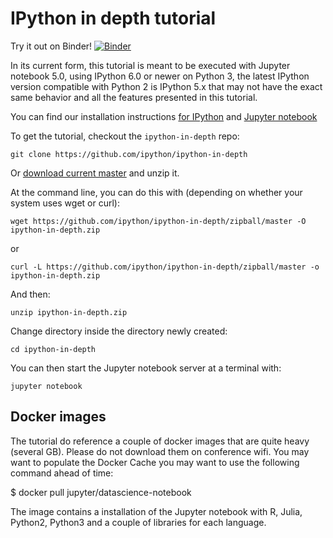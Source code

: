 # IPython in depth tutorial

Try it out on Binder! [![Binder](https://mybinder.org/badge.svg)](https://mybinder.org/v2/gh/ipython/ipython-in-depth/master?filepath=binder%2FIndex.ipynb)

In its current form, this tutorial is meant to be executed with Jupyter notebook
5.0, using IPython 6.0 or newer on Python 3, the latest IPython version
compatible with Python 2 is IPython 5.x that may not have the exact same
behavior and all the features presented in this tutorial.


You can find our installation instructions [for
IPython](https://ipython.org/install.html) and [Jupyter
notebook](https://jupyter.readthedocs.io/en/latest/install.html)

To get the tutorial, checkout the `ipython-in-depth` repo:

    git clone https://github.com/ipython/ipython-in-depth

Or [download current
master](https://github.com/ipython/ipython-in-depth/zipball/master) and unzip
it.

At the command line, you can do this with (depending on whether your system uses
wget or curl):

    wget https://github.com/ipython/ipython-in-depth/zipball/master -O ipython-in-depth.zip

or

    curl -L https://github.com/ipython/ipython-in-depth/zipball/master -o ipython-in-depth.zip

And then:

    unzip ipython-in-depth.zip

Change directory inside the directory newly created:

    cd ipython-in-depth

You can then start the Jupyter notebook server at a terminal with:

    jupyter notebook


## Docker images

The tutorial do reference a couple of docker images that are quite heavy
(several GB). Please do not download them on conference wifi. You may want to
populate the Docker Cache you may want to use the following command ahead of
time:

  $ docker pull jupyter/datascience-notebook

The image contains a installation of the Jupyter notebook with R, Julia,
Python2, Python3 and a couple of libraries for each language.

